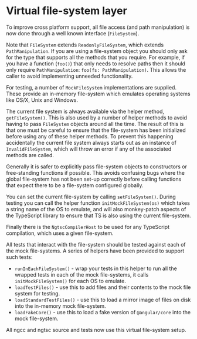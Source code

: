 # Virtual file-system layer

To improve cross platform support, all file access (and path manipulation)
is now done through a well known interface (`FileSystem`).

Note that `FileSystem` extends `ReadonlyFileSystem`, which extends
`PathManipulation`.
If you are using a file-system object you should only ask for the type that supports
all the methods that you require.
For example, if you have a function (`foo()`) that only needs to resolve paths then
it should only require `PathManipulation`: `foo(fs: PathManipulation)`.
This allows the caller to avoid implementing unneeded functionality.

For testing, a number of `MockFileSystem` implementations are supplied.
These provide an in-memory file-system which emulates operating systems
like OS/X, Unix and Windows.

The current file system is always available via the helper method,
`getFileSystem()`. This is also used by a number of helper
methods to avoid having to pass `FileSystem` objects around all the time.
The result of this is that one must be careful to ensure that the file-system
has been initialized before using any of these helper methods.
To prevent this happening accidentally the current file system always starts out
as an instance of `InvalidFileSystem`, which will throw an error if any of the associated
methods are called.

Generally it is safer to explicitly pass file-system objects to constructors or
free-standing functions if possible. This avoids confusing bugs where the
global file-system has not been set-up correctly before calling functions that
expect there to be a file-system configured globally.

You can set the current file-system by calling `setFileSystem()`.
During testing you can call the helper function `initMockFileSystem(os)`
which takes a string name of the OS to emulate, and will also monkey-patch
aspects of the TypeScript library to ensure that TS is also using the
current file-system.

Finally there is the `NgtscCompilerHost` to be used for any TypeScript
compilation, which uses a given file-system.

All tests that interact with the file-system should be tested against each
of the mock file-systems. A series of helpers have been provided to support
such tests:

* `runInEachFileSystem()` - wrap your tests in this helper to run all the
wrapped tests in each of the mock file-systems, it calls `initMockFileSystem()`
for each OS to emulate.
* `loadTestFiles()` - use this to add files and their contents
to the mock file system for testing.
* `loadStandardTestFiles()` - use this to load a mirror image of files on
disk into the in-memory mock file-system.
* `loadFakeCore()` - use this to load a fake version of `@angular/core`
into the mock file-system.

All ngcc and ngtsc source and tests now use this virtual file-system setup.
